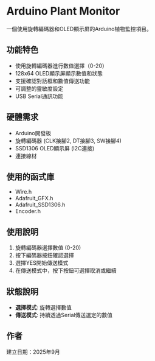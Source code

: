 # Arduino Plant Monitor

一個使用旋轉編碼器和OLED顯示屏的Arduino植物監控項目。

## 功能特色

- 使用旋轉編碼器進行數值選擇（0-20）
- 128x64 OLED顯示屏顯示數值和狀態
- 支援確認對話框和數值傳送功能
- 可調整的靈敏度設定
- USB Serial通訊功能

## 硬體需求

- Arduino開發板
- 旋轉編碼器 (CLK接腳2, DT接腳3, SW接腳4)
- SSD1306 OLED顯示屏 (I2C連接)
- 連接線材

## 使用的函式庫

- Wire.h
- Adafruit_GFX.h
- Adafruit_SSD1306.h
- Encoder.h

## 使用說明

1. 旋轉編碼器選擇數值 (0-20)
2. 按下編碼器按鈕確認選擇
3. 選擇YES開始傳送模式
4. 在傳送模式中，按下按鈕可選擇取消或繼續

## 狀態說明

- **選擇模式**: 旋轉選擇數值
- **傳送模式**: 持續透過Serial傳送選定的數值

## 作者

建立日期：2025年9月
